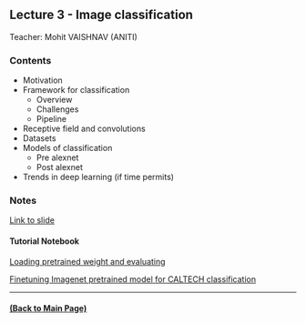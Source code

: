 ## Lecture 3 - Image classification
Teacher: Mohit VAISHNAV (ANITI)
<!--
### Lecture video
View the recorded lecture [here](https://drive.google.com/file/d/1BxXiaY2VyYxYIVcdQIqQH5e6p8uwUE57/view?usp=sharing)  (this will only be available for approximately 6 weeks after the course)
-->
### Contents

* Motivation
* Framework for classification
  * Overview 
  * Challenges 
  * Pipeline 
* Receptive field and convolutions
* Datasets 
* Models of classification
  * Pre alexnet
  * Post alexnet 
* Trends in deep learning (if time permits)

### Notes

[Link to slide](https://docs.google.com/presentation/d/16at3NRRwaT3wM6SX9UizldGB3Y-1bTFec3ODio2CXzA/edit?usp=sharing)

#### Tutorial Notebook

[Loading pretrained weight and evaluating](https://colab.research.google.com/drive/19C0zIl9KHJmjKn075J502byFFc1mzogL?usp=sharing)

[Finetuning Imagenet pretrained model for CALTECH classification](https://colab.research.google.com/drive/1OQFlGJJVQ9BsBpq7uEK342yVWIJ0qofW?usp=sharing)


---
#### [(Back to Main Page)](../index.md)
